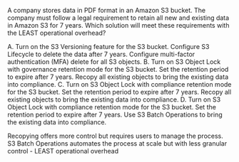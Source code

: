 A company stores data in PDF format in an Amazon S3 bucket. The company must follow a legal requirement to retain all new and existing data in Amazon S3 for 7 years. Which solution will meet these requirements with the LEAST operational overhead? 

A. Turn on the S3 Versioning feature for the S3 bucket. Configure S3 Lifecycle to delete the data after 7 years. Configure multi-factor authentication (MFA) delete for all S3 objects. 
B. Turn on S3 Object Lock with governance retention mode for the S3 bucket. Set the retention period to expire after 7 years. Recopy all existing objects to bring the existing data into compliance. 
C. Turn on S3 Object Lock with compliance retention mode for the S3 bucket. Set the retention period to expire after 7 years. Recopy all existing objects to bring the existing data into compliance. 
D. Turn on S3 Object Lock with compliance retention mode for the S3 bucket. Set the retention period to expire after 7 years. Use S3 Batch Operations to bring the existing data into compliance.

Recopying offers more control but requires users to manage the process. S3 Batch Operations automates the process at scale but with less granular control - LEAST operational overhead